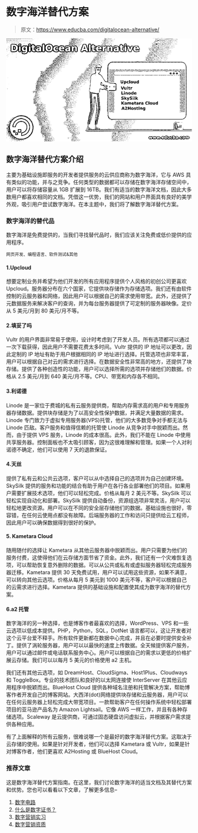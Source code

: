 # 数字海洋替代方案

> 原文：<https://www.educba.com/digitalocean-alternative/>

![DigitalOcean Alternative](img/af62f4b439b62aef8a23e1a5a0a358e0.png)



## 数字海洋替代方案介绍

主要为基础设施即服务的开发者提供服务的云供应商称为数字海洋，它与 AWS 具有类似的功能，并与之竞争。任何类型的数据都可以存储在数字海洋存储空间中，用户可以将存储容量从 1GB 扩展到 16TB。我们有适当的数字海洋文档，因此大多数用户都喜欢相同的文档。凭借这一优势，我们的网站和用户界面具有良好的美学外观，吸引用户尝试数字海洋。在本主题中，我们将了解数字海洋替代方案。

### 数字海洋的替代品

数字海洋是免费提供的，当我们寻找替代品时，我们应该关注免费或低价提供的应用程序。

<small>网页开发、编程语言、软件测试&其他</small>

#### 1.Upcloud

想要定制业务并希望为他们开发的所有应用程序提供个人风格的初创公司更喜欢 Upcloud。服务器分布在六个国家，它提供块存储作为存储选项。我们还有由软件控制的云服务器和网络，因此用户可以根据自己的需求使用带宽。此外，还提供了元数据服务来解决客户的查询，并为每台服务器提供了可定制的服务器映像。定价从 5 美元/月到 80 美元/月不等。

#### 2.填妥了吗

Vultr 的用户界面非常易于使用，设计时考虑到了开发人员。所有选项都可以通过一次下载获得，因此用户不需要花费太多时间。Vultr 提供的 IP 地址可以更改，因此定制的 IP 地址有助于用户根据相同的 IP 地址进行选择。托管选项也非常丰富，用户可以根据自己对云的需求进行选择。在数据安全性非常高的地方，还提供了块存储。提供了各种创造性的功能，用户可以选择所需的选项并存储他们的数据。价格从 2.5 美元/月到 640 美元/月不等。CPU、带宽和内存各不相同。

#### 3.利诺德

Linode 是一家位于费城的私有云服务提供商，帮助内存需求高的用户和专用服务器存储数据。提供块存储是为了以高安全性保护数据，并满足大量数据的需求。Linode 专门致力于虚拟专用服务器(VPS)托管，他们的大多数竞争对手都无法与 Linode 匹敌。客户服务和值得信赖的托管使 Linode 从竞争对手中脱颖而出。然而，由于提供 VPS 服务，Linode 的成本很高。此外，我们不能在 Linode 中使用共享服务器。控制面板也不太吸引顾客，因为这很难理解和管理。如果一个人对利诺德不确定，他们可以使用 7 天的退款保证。

#### 4.天丝

提供了私有云和公共云选项，客户可以从中选择自己的选项并为自己创建环境。SkySilk 提供的服务和功能的结合有助于用户在各行各业部署他们的项目。如果用户需要扩展技术选项，他们可以轻松完成。价格从每月 2 美元不等。SkySilk 可以轻松实现自动化和部署。SkySilk 提供自动备份，资源组选项非常灵活，用户可以轻松地更改资源。用户可以在不同的安全层存储他们的数据。基础设施也很好，零容错，在任何云使用点都没有故障。后端服务器的工作和访问只提供给云工程师，因此用户可以确保数据得到很好的保护。

#### 5\. Kametara Cloud

随用随付的选择让 Kametara 从其他云服务器中脱颖而出。用户只需要为他们的服务付费，这使得他们在云存储方面节省了资金。此外，我们还有一个灾难恢复选项，可以帮助恢复意外删除的数据。可以从公共或私有或虚拟服务器轻松完成服务器迁移。Kametara 提供 30 天免费试用，用户可以试用这些资源，如果不满意，可以转向其他云选项。价格从每月 5 美元到 1000 美元不等，客户可以根据自己的云需求进行选择。Kametara 提供的基础设施和配置使其成为数字海洋的替代方案。

#### 6.a2 托管

数字海洋的另一种选择，也是博客作者最喜欢的选择，WordPress、VPS 和一些云选项以低成本提供。PHP，Python，SQL，DotNet 语言都可以，这让开发者对这个云平台爱不释手。所有软件更新都在数据中心完成，并且在必要时提供安全补丁。提供了涡轮服务器，用户可以以最快的速度上传数据。全天候提供客户服务，用户可以通过邮件或电话联系服务中心。用户可以根据自己的需求以更低的价格扩展云存储。我们可以以每月 5 美元的价格使用 a2 主机。

我们还有其他云选项，如 DreamHost、CloudSigma、Host1Plus、Cloudways 和 ToggleBox。专业的技术团队和良好的以太网连接使 InterServer 在其他云应用程序中脱颖而出。BlueHost Cloud 提供各种域名注册和托管解决方案，帮助博客作者开发自己的博客网站。大西洋(dot)网络提供块存储和云服务器，用户可以在任何云服务器上轻松完成大带宽项目。一款帮助客户在任何操作系统中轻松部署项目的亚马逊产品名为 Amazon Lightsail。它像 AWS 一样工作，并且有各种存储选项。Scaleway 是云提供商，可通过固态硬盘访问虚拟云，并根据客户需求提供各种应用。

有了上面解释的所有云服务，很难说哪一个是最好的数字海洋替代方案。这取决于云存储的使用。如果是针对开发者，他们可以选择 Kametara 或 Vultr，如果是针对博客作者，他们更喜欢 A2Hosting 或 BlueHost Cloud。

### 推荐文章

这是数字海洋替代方案指南。在这里，我们讨论数字海洋的适当文档及其替代方案和优势。您也可以看看以下文章，了解更多信息–

1.  [数字电路](https://www.educba.com/digital-circuit/)
2.  [什么是数字证书？](https://www.educba.com/what-is-digital-certificate/)
3.  [数字营销实习](https://www.educba.com/digital-marketing-internship/)
4.  [数字营销资质](https://www.educba.com/digital-marketing-qualification/)





